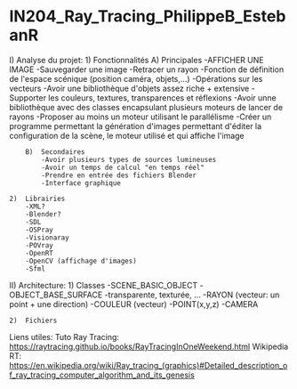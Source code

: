 # IN204_Ray_Tracing_PhilippeB_EstebanR

I)	Analyse du projet:
	1)	Fonctionnalités
		A)	Principales
			-AFFICHER UNE IMAGE
			-Sauvegarder une image
			-Retracer un rayon
			-Fonction de définition de l'espace scénique (position caméra, objets,...)
			-Opérations sur les vecteurs
			-Avoir une bibliothèque d'objets assez riche + extensive
			-Supporter les couleurs, textures, transparences et réflexions
			-Avoir unne bibliothèque avec des classes encapsulant plusieurs moteurs de lancer de rayons
			-Proposer au moins un moteur utilisant le parallélisme
			-Créer un programme permettant la génération d'images permettant d'éditer la configuration de la scène, le moteur utilisé et qui affiche l'image

		B)	Secondaires
			-Avoir plusieurs types de sources lumineuses
			-Avoir un temps de calcul "en temps réel"
			-Prendre en entrée des fichiers Blender
			-Interface graphique

	2)	Librairies
		-XML?
		-Blender?
		-SDL
		-OSPray
		-Visionaray
		-POVray
		-OpenRT
		-OpenCV (affichage d'images)
		-Sfml

II)	Architecture:
	1)	Classes
		-SCENE_BASIC_OBJECT
			-OBJECT_BASE_SURFACE
				-transparente, texturée, ...
		-RAYON (vecteur: un point + une direction)
		-COULEUR (vecteur)
		-POINT(x,y,z)
		-CAMERA

	2)	Fichiers


Liens utiles:
Tuto Ray Tracing: https://raytracing.github.io/books/RayTracingInOneWeekend.html
Wikipedia RT: https://en.wikipedia.org/wiki/Ray_tracing_(graphics)#Detailed_description_of_ray_tracing_computer_algorithm_and_its_genesis
